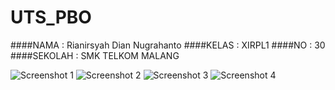 # UTS_PBO

####NAMA    : Rianirsyah Dian Nugrahanto
####KELAS   : XIRPL1
####NO      : 30
####SEKOLAH : SMK TELKOM MALANG

![Screenshot 1](https://s28.postimg.org/ekn01gawt/Screenshot_161.png)
![Screenshot 2](https://s17.postimg.org/jiop2g6mn/Screenshot_162.png)
![Screenshot 3](https://s21.postimg.org/3kswe18yf/Screenshot_163.png)
![Screenshot 4](https://s14.postimg.org/5p9sv5boh/Screenshot_164.png)

